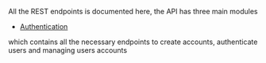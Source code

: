 

All the REST endpoints is documented here, the API has three main modules 

- [Authentication](Authentication)

which contains all the necessary endpoints to create accounts, authenticate users and managing users accounts
